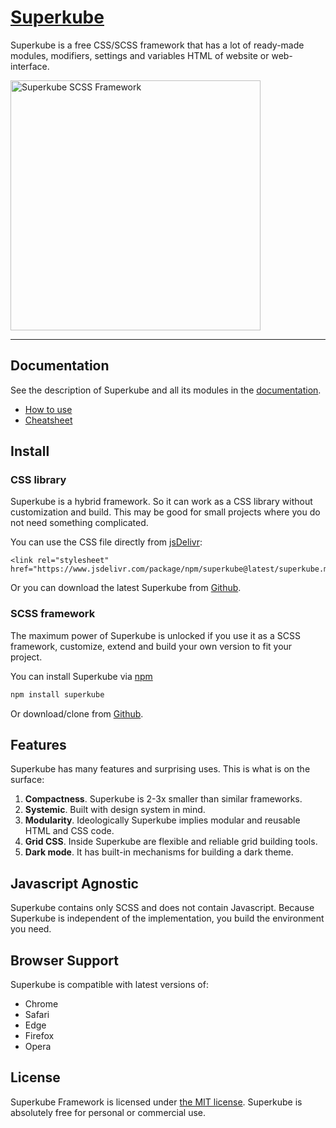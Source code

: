 # [Superkube](https://imperavi.com/superkube/)

Superkube is a free CSS/SCSS framework that has a lot of ready-made modules, modifiers, settings and variables HTML of website or web-interface.

<a href="https://imperavi.com/superkube/">
    <img src="https://raw.githubusercontent.com/imperavi/superkube/master/superkube-logo.png" alt="Superkube SCSS Framework" style="max-width:100%" width="400">
</a>

----

## Documentation

See the description of Superkube and all its modules in the [documentation](https://imperavi.com/superkube/docs/).

- [How to use](https://imperavi.com/superkube/docs/getting-started/how-to-use)
- [Cheatsheet](https://imperavi.com/superkube/docs/getting-started/cheatsheet)


## Install

### CSS library

Superkube is a hybrid framework. So it can work as a CSS library without customization and build. This may be good for small projects where you do not need something complicated.

You can use the CSS file directly from [jsDelivr](https://www.jsdelivr.com/package/npm/superkube):

```
<link rel="stylesheet" href="https://www.jsdelivr.com/package/npm/superkube@latest/superkube.min.css">;
```

Or you can download the latest Superkube from [Github](https://github.com/imperavi/superkube).


### SCSS framework

The maximum power of Superkube is unlocked if you use it as a SCSS framework, customize, extend and build your own version to fit your project.

You can install Superkube via [npm](https://www.npmjs.com/package/superkube)

```sh
npm install superkube
```

Or download/clone from [Github](https://github.com/imperavi/superkube).


## Features

Superkube has many features and surprising uses. This is what is on the surface:

1. **Compactness**. Superkube is 2-3x smaller than similar frameworks.
2. **Systemic**. Built with design system in mind.
3. **Modularity**. Ideologically Superkube implies modular and reusable HTML and CSS code.
4. **Grid CSS**. Inside Superkube are flexible and reliable grid building tools.
5. **Dark mode**. It has built-in mechanisms for building a dark theme.

## Javascript Agnostic

Superkube contains only SCSS and does not contain Javascript. Because Superkube is independent of the implementation, you build the environment you need.

## Browser Support

Superkube is compatible with latest versions of:

- Chrome
- Safari
- Edge
- Firefox
- Opera

## License

Superkube Framework is licensed under [the MIT license](https://github.com/imperavi/superkube/blob/master/LICENSE). Superkube is absolutely free for personal or commercial use.